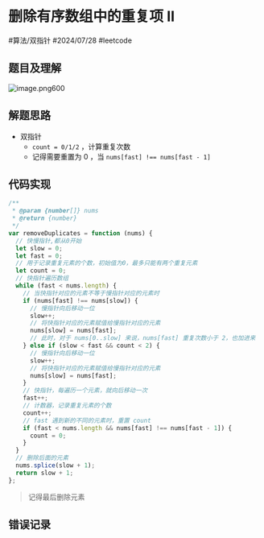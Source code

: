 
# 删除有序数组中的重复项 II


#算法/双指针  #2024/07/28 #leetcode 

## 题目及理解

![image.png600](https://832-1310531898.cos.ap-beijing.myqcloud.com/202407281632176.png?imageSlim)

## 解题思路

- 双指针
   - `count = 0/1/2` ，计算重复次数
   - 记得需要重置为 0  ，当 `nums[fast] !== nums[fast - 1]`

## 代码实现

```javascript
/**
 * @param {number[]} nums
 * @return {number}
 */
var removeDuplicates = function (nums) {
  // 快慢指针,都从0开始
  let slow = 0;
  let fast = 0;
  // 用于记录重复元素的个数，初始值为0，最多只能有两个重复元素
  let count = 0;
  // 快指针遍历数组
  while (fast < nums.length) {
    // 当快指针对应的元素不等于慢指针对应的元素时
    if (nums[fast] !== nums[slow]) {
      // 慢指针向后移动一位
      slow++;
      // 将快指针对应的元素赋值给慢指针对应的元素
      nums[slow] = nums[fast];
      // 此时，对于 nums[0..slow] 来说，nums[fast] 重复次数小于 2，也加进来
    } else if (slow < fast && count < 2) {
      // 慢指针向后移动一位
      slow++;
      // 将快指针对应的元素赋值给慢指针对应的元素
      nums[slow] = nums[fast];
    }
    // 快指针，每遍历一个元素，就向后移动一次
    fast++;
    // 计数器，记录重复元素的个数
    count++;
    // fast 遇到新的不同的元素时，重置 count
    if (fast < nums.length && nums[fast] !== nums[fast - 1]) {
      count = 0;
    }
  }
  // 删除后面的元素
  nums.splice(slow + 1);
  return slow + 1;
};

```

> 记得最后删除元素

## 错误记录

